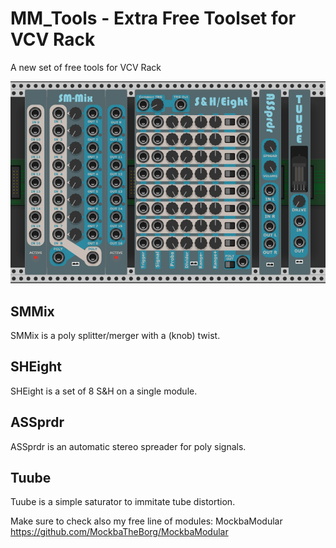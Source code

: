 # MM_Tools - Extra Free Toolset for VCV Rack
A new set of free tools for VCV Rack

![Alt text](./screenshot.png)

## SMMix
SMMix is a poly splitter/merger with a (knob) twist.

## SHEight
SHEight is a set of 8 S&H on a single module.

## ASSprdr
ASSprdr is an automatic stereo spreader for poly signals.

## Tuube
Tuube is a simple saturator to immitate tube distortion.

Make sure to check also my free line of modules: MockbaModular
https://github.com/MockbaTheBorg/MockbaModular
